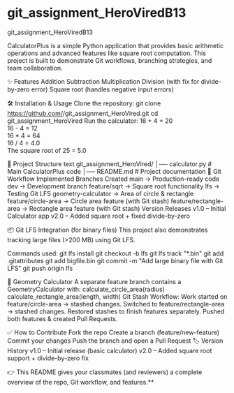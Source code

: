 # git_assignment_HeroViredB13
git_assignment_HeroViredB13

CalculatorPlus is a simple Python application that provides basic arithmetic operations and advanced features like square root computation.
This project is built to demonstrate Git workflows, branching strategies, and team collaboration.

✨ Features
Addition
Subtraction
Multiplication
Division (with fix for divide-by-zero error)
Square root (handles negative input errors)

🛠️ Installation & Usage
Clone the repository:
git clone https://github.com/<your-username>/git_assignment_HeroVired.git
cd git_assignment_HeroVired
Run the calculator:
16 + 4 = 20  
16 - 4 = 12  
16 * 4 = 64  
16 / 4 = 4.0  
The square root of 25 = 5.0

📂 Project Structure
text
git_assignment_HeroVired/
│── calculator.py    # Main CalculatorPlus code
│── README.md        # Project documentation
🔀 Git Workflow Implemented
Branches Created
main → Production-ready code
dev → Development branch
feature/sqrt → Square root functionality
lfs → Testing Git LFS
geometry-calculator → Area of circle & rectangle
feature/circle-area → Circle area feature (with Git stash)
feature/rectangle-area → Rectangle area feature (with Git stash)
Version Releases
v1.0 – Initial Calculator app
v2.0 – Added square root + fixed divide-by-zero


📦 Git LFS Integration (for binary files)
This project also demonstrates tracking large files (>200 MB) using Git LFS.

Commands used:
git lfs install
git checkout -b lfs
git lfs track "*.bin"
git add .gitattributes
git add bigfile.bin
git commit -m "Add large binary file with Git LFS"
git push origin lfs

📐 Geometry Calculator 
A separate feature branch contains a GeometryCalculator with:
calculate_circle_area(radius)
calculate_rectangle_area(length, width)
Git Stash Workflow:
Work started on feature/circle-area → stashed changes.
Switched to feature/rectangle-area → stashed changes.
Restored stashes to finish features separately.
Pushed both features & created Pull Requests.

✅ How to Contribute
Fork the repo
Create a branch (feature/new-feature)
Commit your changes
Push the branch and open a Pull Request
🏷️ Version History
v1.0 – Initial release (basic calculator)
v2.0 – Added square root support + divide-by-zero fix

👉 This README gives your classmates (and reviewers) a complete overview of the repo, Git workflow, and features.**
